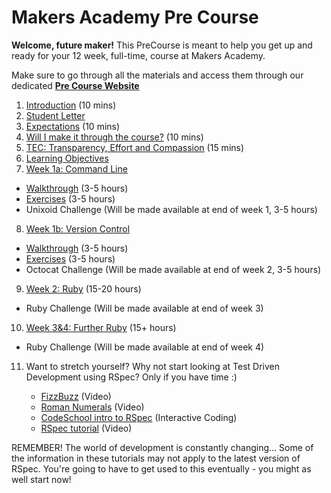 # Makers Academy Pre Course

**Welcome, future maker!** This PreCourse is meant to help you get up and ready for your 12 week, full-time, course at Makers Academy.

Make sure to go through all the materials and access them through our dedicated **[Pre Course Website](http://precourse.makersacademy.com/)**

1. [Introduction](introduction.md) (10 mins)
2. [Student Letter](student_letter.md)
3. [Expectations](you.md) (10 mins)
4. [Will I make it through the course?](success.md) (10 mins)
5. [TEC: Transparency, Effort and Compassion](tec.md) (15 mins)
6. [Learning Objectives](learning_objectives.md)
7. [Week 1a: Command Line](command_line.md)
  - [Walkthrough](/pills/command_line.md) (3-5 hours)
  - [Exercises](/exercises/command_line_exercises.md) (3-5 hours)
  - Unixoid Challenge (Will be made available at end of week 1, 3-5 hours)
8. [Week 1b: Version Control](version_control.md)
  - [Walkthrough](/pills/git.md) (3-5 hours)
  - [Exercises](/exercises/git_exercises.md) (3-5 hours)
  - Octocat Challenge (Will be made available at end of week 2, 3-5 hours)
9. [Week 2: Ruby](ruby.md) (15-20 hours)
  - Ruby Challenge (Will be made available at end of week 3)
10. [Week 3&4: Further Ruby](ruby.md) (15+ hours)
  - Ruby Challenge (Will be made available at end of week 4)
11. Want to stretch yourself? Why not start looking at Test Driven Development using RSpec? Only if you have time :)

    - [FizzBuzz](https://www.youtube.com/watch?v=CHTep2zQVAc) (Video)
    - [Roman Numerals](https://www.youtube.com/watch?v=b0A6OKHtez4) (Video)
    - [CodeSchool intro to RSpec](http://rspec.codeschool.com/levels/1) (Interactive Coding)
    - [RSpec tutorial](https://www.youtube.com/watch?v=JhR9Ib1Ylb8&feature=relmfu) (Video)

REMEMBER! The world of development is constantly changing... Some of the information in these tutorials may not apply to the latest version of RSpec. You're going to have to get used to this eventually - you might as well start now!
